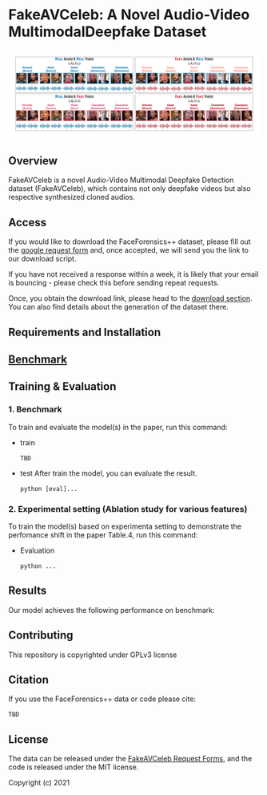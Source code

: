 # FakeAVCeleb: A Novel Audio-Video MultimodalDeepfake Dataset

![Header](images/teaser.png)

## Overview
FakeAVCeleb is a novel Audio-Video Multimodal Deepfake Detection dataset (FakeAVCeleb), which contains not only deepfake videos but also respective synthesized cloned audios. 


## Access
If you would like to download the FaceForensics++ dataset, please fill out the [google request form](https://docs.google.com/forms/u/1/d/e/1FAIpQLSfPDd3oV0auqmmWEgCSaTEQ6CGpFeB-ozQJ35x-B_0Xjd93bw/viewform) and, once accepted, we will send you the link to our download script.

If you have not received a response within a week, it is likely that your email is bouncing - please check this before sending repeat requests.

Once, you obtain the download link, please head to the [download section](dataset/README.md). You can also find details about the generation of the dataset there.

## Requirements and Installation


## [Benchmark](TBD)



## Training & Evaluation

### 1. Benchmark
To train and evaluate the model(s) in the paper, run this command:
- train
    ```train
    TBD
    ```
- test
   After train the model, you can evaluate the result. 
    ```eval
    python [eval]...
    ```

### 2. Experimental setting (Ablation study for various features)
To train the model(s) based on experimenta setting to demonstrate the perfomance shift in the paper Table.4, run this command:


- Evaluation
  ```eval
  python ...
  ```

## Results
Our model achieves the following performance on benchmark:



## Contributing
This repository is copyrighted under GPLv3 license 

  
## Citation
If you use the FaceForensics++ data or code please cite:
```
TBD

```
  
  
## License
The data can be released under the [FakeAVCeleb Request Forms](https://docs.google.com/forms/u/1/d/e/1FAIpQLSfPDd3oV0auqmmWEgCSaTEQ6CGpFeB-ozQJ35x-B_0Xjd93bw/viewform), and the code is released under the MIT license.

Copyright (c) 2021

